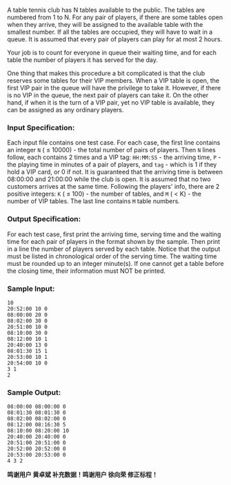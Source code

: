 <!-- Title
Table Tennis (30)
-->
A table tennis club has N tables available to the public. The tables are
numbered from 1 to N. For any pair of players, if there are some tables open
when they arrive, they will be assigned to the available table with the
smallest number. If all the tables are occupied, they will have to wait in a
queue. It is assumed that every pair of players can play for at most 2 hours.

Your job is to count for everyone in queue their waiting time, and for each
table the number of players it has served for the day.

One thing that makes this procedure a bit complicated is that the club
reserves some tables for their VIP members. When a VIP table is open, the
first VIP pair in the queue will have the privilege to take it. However, if
there is no VIP in the queue, the next pair of players can take it. On the
other hand, if when it is the turn of a VIP pair, yet no VIP table is
available, they can be assigned as any ordinary players.

### Input Specification:

Each input file contains one test case. For each case, the first line contains
an integer `N` ( $\le$ 10000) - the total number of pairs of players. Then `N`
lines follow, each contains 2 times and a VIP tag: `HH:MM:SS` \- the arriving
time, `P` \- the playing time in minutes of a pair of players, and `tag` \-
which is 1 if they hold a VIP card, or 0 if not. It is guaranteed that the
arriving time is between 08:00:00 and 21:00:00 while the club is open. It is
assumed that no two customers arrives at the same time. Following the players'
info, there are 2 positive integers: `K` ( $\le$ 100) - the number of tables,
and `M` ( $<$ K) - the number of VIP tables. The last line contains `M` table
numbers.

### Output Specification:

For each test case, first print the arriving time, serving time and the
waiting time for each pair of players in the format shown by the sample. Then
print in a line the number of players served by each table. Notice that the
output must be listed in chronological order of the serving time. The waiting
time must be rounded up to an integer minute(s). If one cannot get a table
before the closing time, their information must NOT be printed.

### Sample Input:

```
10
20:52:00 10 0
08:00:00 20 0
08:02:00 30 0
20:51:00 10 0
08:10:00 30 0
08:12:00 10 1
20:40:00 13 0
08:01:30 15 1
20:53:00 10 1
20:54:00 10 0
3 1
2
```

### Sample Output:

```
08:00:00 08:00:00 0
08:01:30 08:01:30 0
08:02:00 08:02:00 0
08:12:00 08:16:30 5
08:10:00 08:20:00 10
20:40:00 20:40:00 0
20:51:00 20:51:00 0
20:52:00 20:52:00 0
20:53:00 20:53:00 0
4 3 2
```

**鸣谢用户 黄卓斌 补充数据！鸣谢用户 徐向荣 修正标程！**
